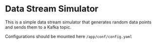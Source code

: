 # Data Stream Simulator

This is a simple data stream simulator that generates random data points and sends them to a Kafka topic.

Configurations should be mounted here `/app/conf/config.yaml`

